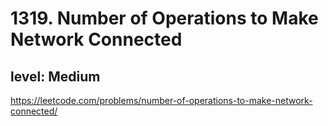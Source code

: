 # 1319. Number of Operations to Make Network Connected
## level: Medium

https://leetcode.com/problems/number-of-operations-to-make-network-connected/
